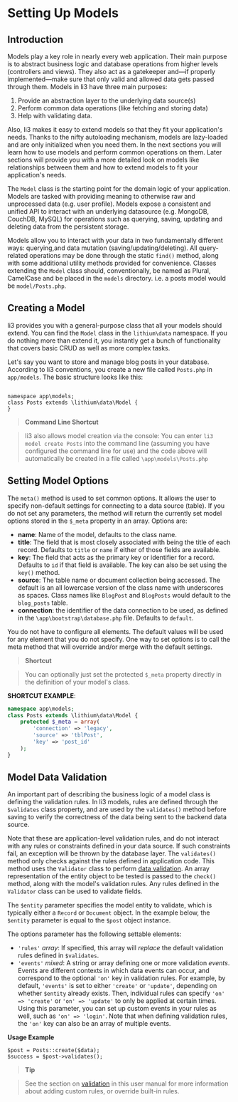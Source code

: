 # Setting Up Models

## Introduction
Models play a key role in nearly every web application. Their main purpose is to abstract business logic and database operations from higher levels (controllers and views). They also act as a gatekeeper and—if properly implemented—make sure that only valid and allowed data gets passed through them. Models in li3 have three main purposes:

 1. Provide an abstraction layer to the underlying data source(s)
 2. Perform common data operations (like fetching and storing data)
 3. Help with validating data.

Also, li3 makes it easy to extend models so that they fit your application's needs. Thanks to the nifty autoloading mechanism, models are lazy-loaded and are only initialized when you need them. In the next sections you will learn how to use models and perform common operations on them. Later sections will provide you with a more detailed look on models like relationships between them and how to extend models to fit your application's needs.

The `Model` class is the starting point for the domain logic of your application.  Models are tasked with providing meaning to otherwise raw and unprocessed data (e.g. user profile).  Models expose a consistent and unified API to interact with an underlying datasource (e.g. MongoDB, CouchDB, MySQL) for operations such as querying, saving, updating and deleting data from the persistent storage.

Models allow you to interact with your data in two fundamentally different ways: querying,and data mutation (saving/updating/deleting). All query-related operations may be done through the static `find()` method, along with some additional utility methods provided for convenience. Classes extending the `Model` class should, conventionally, be named as Plural, CamelCase and be placed in the `models` directory. i.e. a posts model would be `model/Posts.php`.

## Creating a Model
li3 provides you with a general-purpose class that all your models should extend. You can find the `Model` class in the `lithium\data` namespace. If you do nothing more than extend it, you instantly get a bunch of functionality that covers basic CRUD as well as more complex tasks.

Let's say you want to store and manage blog posts in your database. According to li3 conventions, you create a new file called `Posts.php` in `app/models`. The basic structure looks like this:

```

namespace app\models;
class Posts extends \lithium\data\Model {
}

```

> **Command Line Shortcut**

>li3 also allows model creation via the console:  You can enter `li3 model create Posts` into the command line (assuming you have configured the command line for use) and the code above will automatically be created in a file called `\app\models\Posts.php`

## Setting Model Options
The `meta()` method is used to set common options.  It allows the user to specify non-default settings for connecting to a data source (table).  If you do not set any parameters, the method will return the currently set model options stored in the `$_meta` property in an array. Options are:

* **name**: Name of the model, defaults to the class name.
* **title**: The field that is most closely associated with being the title of each record.  Defaults to `title` or `name` if either of those fields are available.
* **key**: The field that acts as the primary key or identifier for a record.  Defaults to `id` if that field is available.  The key can also be set using the `key()` method.
* **source**: The table name or document collection being accessed.  The default is an all lowercase version of the class name with underscores as spaces. Class names like `BlogPost` and `BlogPosts` would default to the `blog_posts` table.
* **connection**: the identifier of the data connection to be used, as defined in the `\app\bootstrap\database.php` file.   Defaults to `default`.

You do not have to configure all elements.  The default values will be used for any element that you do not specify.  One way to set options is to call the meta method that will override and/or merge with the default settings.

> **Shortcut**

>You can optionally just set the protected `$_meta` property directly in the definition of your model's class.

**SHORTCUT EXAMPLE**:
```php
namespace app\models;
class Posts extends \lithium\data\Model {
	protected $_meta = array(
		'connection' => 'legacy',
		'source' => 'tblPost',
		'key' => 'post_id'
	);
}
```

## Model Data Validation
An important part of describing the business logic of a model class is defining the validation rules. In li3 models, rules are defined through the `$validates` class property, and are used by the `validates()` method before saving to verify the correctness of the data being sent to the backend data source.

Note that these are application-level validation rules, and do not interact with any rules or constraints defined in your data source. If such constraints fail,  an exception will be thrown by the database layer. The `validates()` method only checks against the rules defined in application code.  This method uses the `Validator` class to perform [data validation](validation.md). An array representation of the entity object to be tested is passed to the `check()` method, along with the model's validation rules. Any rules defined in the `Validator` class can be used to validate fields.

The `$entity` parameter specifies the model entity to validate, which is typically either a `Record` or `Document` object. In the  example below, the `$entity` parameter is equal to the `$post` object instance.

The options parameter has the following settable elements:

* `'rules'` _array_: If specified, this array will _replace_ the default validation rules defined in `$validates`.
* `'events'` _mixed_: A string or array defining one or more validation _events_. Events are different contexts in which data events can occur, and correspond to the optional `'on'` key in validation rules. For example, by default, `'events'` is set to either `'create'` or `'update'`, depending on whether `$entity` already exists. Then, individual rules can specify `'on' => 'create'` or `'on' => 'update'` to only be applied at certain times. Using this parameter, you can set up custom events in your rules as well, such as `'on' => 'login'`. Note that when defining validation rules, the `'on'` key can also be an array of multiple events.

**Usage Example**

```
$post = Posts::create($data);
$success = $post->validates();
```

> **Tip**

> See the section on [validation](validation.md) in this user manual for more information about adding custom rules, or override built-in rules.
